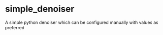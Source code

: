 # simple_denoiser
 A simple python denoiser which can be configured manually with values as preferred
